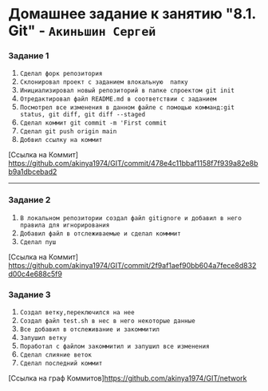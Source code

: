 # Домашнее задание к занятию "8.1. Git" - `Акиньшин Сергей`

### Задание 1

1. `Сделал форк репозитория`
2. `Склонировал проект с заданием влокальную  папку`
3. `Инициализировал новый репозиторий в папке спроектом git init`
4. `Отредактировал файл README.md в соответствии с заданием`
5. `Посмотрел все изменения в данном файле с помощью комманд:git status, git diff, git diff --staged`
6. `Сделал коммит git commit -m 'First commit`
7. `Сделал git push origin main`
8. `Добвил ссылку на коммит`

[Ссылка на Коммит] https://github.com/akinya1974/GIT/commit/478e4c11bbaf1158f7f939a82e8bb9a1dbcebad2

---

### Задание 2


1. `В локальном репозитории создал файл gitignore и добавил в него правила для игнорирования`
2. `Добавил файл в отслеживаемые и сделал комммит`
3. `Сделал пуш`

[Ссылка на Коммит] https://github.com/akinya1974/GIT/commit/2f9af1aef90bb604a7fece8d832d00c4e688c5f9


### Задание 3


1. `Создал ветку,переключился на нее`
2. `Создал файл test.sh в нес в него некоторые данные`
3. `Все добавил в отслеживание и закоммитил`
4. `Запушил ветку`
5. `Поработал с файлом закоммитил и запушил все изменения`
6. `Сделал слияние веток`
7. `Сделал последний коммит`

[Ссылка на граф Коммитов]https://github.com/akinya1974/GIT/network
